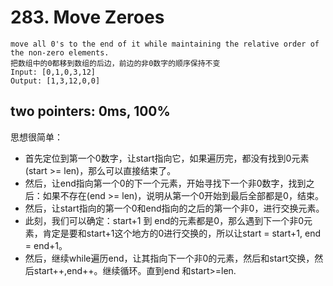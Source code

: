 # 283. Move Zeroes
```
move all 0's to the end of it while maintaining the relative order of the non-zero elements.
把数组中的0都移到数组的后边，前边的非0数字的顺序保持不变
Input: [0,1,0,3,12]
Output: [1,3,12,0,0]
```
## two pointers: 0ms, 100%
思想很简单：
* 首先定位到第一个0数字，让start指向它，如果遍历完，都没有找到0元素(start >= len)，那么可以直接结束了。
* 然后，让end指向第一个0的下一个元素，开始寻找下一个非0数字，找到之后：如果不存在(end >= len)，说明从第一个0开始到最后全部都是0，结束。
* 然后，让start指向的第一个0和end指向的之后的第一个非0，进行交换元素。
* 此刻，我们可以确定：start+1 到 end的元素都是0，那么遇到下一个非0元素，肯定是要和start+1这个地方的0进行交换的，所以让start = start+1, end = end+1。
* 然后，继续while遍历end，让其指向下一个非0的元素，然后和start交换，然后start++,end++。继续循环。直到end 和start>=len.
